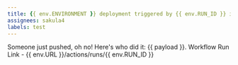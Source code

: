 ```yaml
---
title: {{ env.ENVIRONMENT }} deployment triggered by {{ env.RUN_ID }} in {{ env.REGION }}
assignees: sakula4
labels: test
---
```

Someone just pushed, oh no! Here's who did it: {{ payload }}.
Workflow Run Link - {{ env.URL }}/actions/runs/{{ env.RUN_ID }}